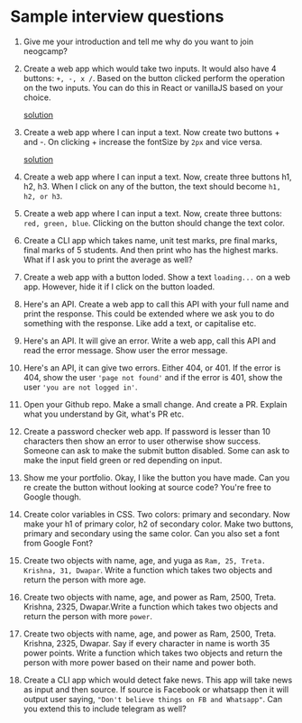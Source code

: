 # Sample interview questions
 
1. Give me your introduction and tell me why do you want to join neogcamp? 

1. Create a web app which would take two inputs. It would also have 4 buttons: `+, -, x /`. Based on the button clicked perform the operation on the two inputs. You can do this in React or vanillaJS based on your choice.

    [solution](https://codesandbox.io/s/interview-ques02-cp1rz)

1. Create a web app where I can input a text. Now create two buttons + and -. On clicking + increase the fontSize by `2px` and vice versa.

    [solution](https://codesandbox.io/s/interview-ques03-tlhlw)

1. Create a web app where I can input a text. Now, create three buttons h1, h2, h3. When I click on any of the button, the text should become `h1, h2, or h3`.

1. Create a web app where I can input a text. Now, create three buttons: `red, green, blue`. Clicking on the button should change the text color.

1. Create a CLI app which takes name, unit test marks, pre final marks, final marks of 5 students. And then print who has the highest marks. What if I ask you to print the average as well?

1. Create a web app with a button loded. Show a text `loading...` on a web app. However, hide it if I click on the button loaded.

1. Here's an API. Create a web app to call this API with your full name and print the response. This could be extended where we ask you to do something with the response. Like add a text, or capitalise etc.

1. Here's an API. It will give an error. Write a web app, call this API and read the error message. Show user the error message.

1. Here's an API, it can give two errors. Either 404, or 401. If the error is 404, show the user `'page not found'` and if the error is 401, show the user `'you are not logged in'`.

1. Open your Github repo. Make a small change. And create a PR. Explain what you understand by Git, what's PR etc.

1. Create a password checker web app. If password is lesser than 10 characters then show an error to user otherwise show success. 
Someone can ask to make the submit button disabled. Some can ask to make the input field green or red depending on input.

1. Show me your portfolio. Okay, I like the button you have made. Can you re create the button without looking at source code? You're free to Google though. 

1. Create color variables in CSS. Two colors: primary and secondary. Now make your h1 of primary color, h2 of secondary color. Make two buttons, primary and secondary using the same color. Can you also set a font from Google Font?

1. Create two objects with name, age, and yuga as `Ram, 25, Treta. Krishna, 31, Dwapar`. 
Write a function which takes two objects and return the person with more age.

1. Create two objects with name, age, and power as Ram, 2500, Treta. Krishna, 2325, Dwapar.Write a function which takes two objects and return the person with more `power`. 

1. Create two objects with name, age, and power as Ram, 2500, Treta. Krishna, 2325, Dwapar. 
Say if every character in name is worth 35 power points.
Write a function which takes two objects and return the person with more power based on their name and power both.

1. Create a CLI app which would detect fake news. This app will take news as input and then source. If source is Facebook or whatsapp then it will output user saying, `"Don't believe things on FB and Whatsapp"`. Can you extend this to include telegram as well?